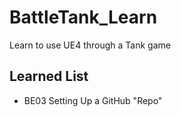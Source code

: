 # BattleTank_Learn
Learn to use UE4 through a Tank game

## Learned List
* BE03 Setting Up a GitHub "Repo" 
